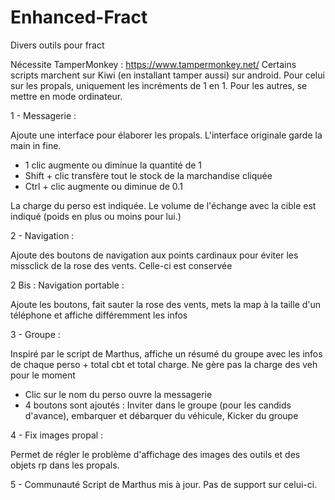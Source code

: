 # Enhanced-Fract
Divers outils pour fract

Nécessite TamperMonkey : https://www.tampermonkey.net/
Certains scripts marchent sur Kiwi (en installant tamper aussi) sur android.
Pour celui sur les propals, uniquement les incréments de 1 en 1.
Pour les autres, se mettre en mode ordinateur.

1 - Messagerie : 

Ajoute une interface pour élaborer les propals. L'interface originale garde la main in fine. 
- 1 clic augmente ou diminue la quantité de 1
- Shift + clic transfère tout le stock de la marchandise cliquée
- Ctrl + clic augmente ou diminue de 0.1

La charge du perso est indiquée. Le volume de l'échange avec la cible est indiqué (poids en plus ou moins pour lui.)

2 - Navigation :

Ajoute des boutons de navigation aux points cardinaux pour éviter les missclick de la rose des vents. Celle-ci est conservée

2 Bis : Navigation portable :

Ajoute les boutons, fait sauter la rose des vents, mets la map à la taille d'un téléphone et affiche différemment les infos


3 - Groupe :

Inspiré par le script de Marthus, affiche un résumé du groupe avec les infos de chaque perso + total cbt et total charge.
Ne gère pas la charge des veh pour le moment
- Clic sur le nom du perso ouvre la messagerie
- 4 boutons sont ajoutés : Inviter dans le groupe (pour les candids d'avance), embarquer et débarquer du véhicule, Kicker du groupe

4 - Fix images propal :

Permet de régler le problème d'affichage des images des outils et des objets rp dans les propals.

5 - Communauté
Script de Marthus mis à jour. Pas de support sur celui-ci.
